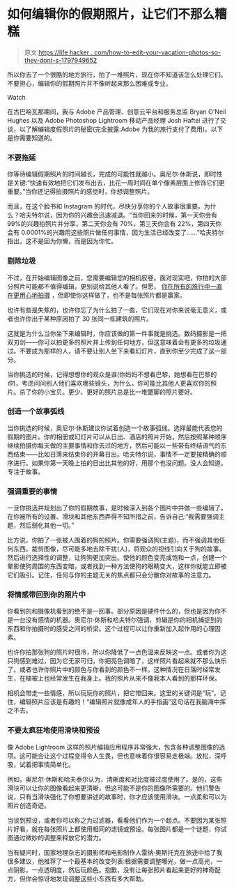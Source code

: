 # 如何编辑你的假期照片，让它们不那么糟糕

> 原文:[https://life hacker . com/how-to-edit-your-vacation-photos-so-they-dont-s-1797949652](https://lifehacker.com/how-to-edit-your-vacation-photos-so-they-dont-totally-s-1797949652)

所以你去了一个很酷的地方旅行，拍了一堆照片，现在你不知道该怎么处理它们。不要担心，编辑你的假期照片并不像听起来那么困难或专业。

Watch

在古巴哈瓦那期间，我与 Adobe 产品管理、创意云平台和服务总监 Bryan O'Neil Hughes 以及 Adobe Photoshop Lightroom 移动产品经理 Josh Haftel 进行了交谈，以了解编辑度假照片的秘密(完全披露:Adobe 为我的旅行支付了费用)。以下是你需要知道的。

### 不要拖延

你等待编辑假期照片的时间越长，完成的可能性就越小。奥尼尔·休斯说，即时性是关键:“快速有效地把它们发布出去，比花一周时间在单个像素层面上修饰它们更重要。”当你还记得拍摄照片的感觉时，你想调整照片。

而且，在这个脸书和 Instagram 的时代，尽快分享你的个人故事很重要。为什么？哈夫特尔说，因为你的兴趣会迅速减退。“当你回来的时候，第一天你会有 99%的兴趣拍照片并分享，第二天你会有 70%，第三天你会有 22%，第四天你会有 0.0001%的兴趣用这些照片做任何事情，因为生活已经改变了……”哈夫特尔指出，这不是因为你懒，而是因为你忙。

### 剔除垃圾

不过，在开始编辑图像之前，您需要编辑您的相机胶卷。面对现实吧，你拍的大部分照片可能都不值得编辑，更别说给其他人看了。但愿， [你在所有的旅行中一直在更用心地拍摄](https://lifehacker.com/how-to-take-better-photos-at-popular-tourist-spots-1797731635) ，但即使你这样做了，也不是每张照片都是赢家。

也许有些是失焦的，也许你忘了为什么拍了一些，它们现在对你来说毫无意义，或者也许你出于某种原因拍了 30 张同一栋建筑的照片。

这就是为什么当你坐下来编辑时，你应该做的第一件事就是挑选。数码摄影是一把双刃剑——你可以拍更多的照片并上传到任何地方，但这意味着会有更多的垃圾通过。不要成为那样的人，请不要让别人坐下来看幻灯片，直到你至少完成了这一部分。

当你挑选的时候，记得想想你的观众是谁(你妈妈不想看巴黎，她想看在巴黎的*你*)，考虑问问别人他们喜欢哪些镜头，为什么。你可能比其他人更喜欢你的照片。杀了你的小宝贝。更少、更好的照片总是比一堆蹩脚的照片要好。

### 创造一个故事弧线

当你挑选的时候，奥尼尔·休斯建议你试着创造一个故事弧线。选择最能代表您的假期的图片。你的相册或幻灯片可以从日出、酒店的照片开始，然后按照某种顺序继续拍摄你每天做的主要事情和你去过的地方，然后可能以一些带有终结语气的东西结束——比如日落来结束你的开幕日出。哈夫特尔说，事情不一定要按精确的顺序进行。如果你第一天晚上拍的日出比其他的好，用那个也没问题。没人会知道。专注于故事。

### **强调重要的事情**

一旦你挑选并规划出了你的假期故事，是时候深入到各个图片中并做一些编辑了。在你被所有的设置、滑块和其他东西弄得不知所措之前，告诉自己:“我需要强调主题，然后弱化其他一切。”

比方说，你拍了一张被人围着的狗的照片。你需要强调狗(主题)，而不强调其他任何东西。裁剪图像，尽可能多地去除干扰(人)，将观众的视线引向关于狗的故事。然后进行选择性的调整，让狗狗更加突出。使他的颜色变亮或饱和一点，创建一个晕影使狗周围的东西变暗，或者找到一种方法使狗的眼睛变大，这样你就能立即被它们吸引。记住，任何与你的主题无关的焦点都只会分散你对故事的注意力。

### 将情感带回到你的照片中

你看到的和摄像机看到的绝不是一回事。部分原因是硬件什么的，但也是因为你不是一台没有感情的机器。奥尼尔·休斯和哈夫特尔强调，剪辑是你的相机捕捉到的东西和你拍摄时的感受之间的桥梁。这个过程可以让你重新加入起作用的心理因素。

也许你拍那张狗的照片时很冷，所以你降低了一点色温来反映这一点。或者你为这只狗感到难过，因为它无家可归，你把亮色调暗了，这样照片看起来就不那么快乐了。或者也许你照片中的颜色与你看到的颜色不一样。这种情况在日落时经常发生，在植被上也经常发生在我身上。我的照片从来不像我本人看到的那样环保。

相机会带走一些情感，所以玩玩你的照片，把它带回来。这里的关键词是“玩”。记住，编辑照片应该是有趣的！“编辑照片就像成年人的手指画”这句话在我脑海中挥之不去。

### 不要太疯狂地使用滑块和预设

像 Adobe Lightroom 这样的照片编辑应用程序非常强大，包含各种调整图像的选项。这可能会让这个过程变得令人生畏，但也意味着你很容易走极端。放松，深呼吸，试着把事情简单化。

例如，奥尼尔·休斯和哈夫泰尔认为，清晰度和对比度被过度使用了。是的，这些滑块可以让你的图像看起来更清晰，但这可能不是你的图像所需要的。他们警告说，只有当滑块强化了你想要讲述的故事时，你才应该使用滑块。一点柔和可以为照片创造奇迹。

当谈到预设，或者你可以称之为过滤器，看看他们作为一个起点。不要因为某张照片好看，就在每张照片上都使用相同的滤镜或预设。每张图片都是一个谜题，你试图通过微妙的调整来释放它的潜力。

当有疑问时，国家地理杂志的摄影师和电影制作人雷纳·奥斯托克在旅途中给了我很多建议，他推荐了一个最基本的改变列表:根据需要调整曝光，做一点高光，一点阴影，一点透明度，然后玩颜色。抱歉，没有让每张照片看起来更好的神奇配方，但你会惊讶地发现调整这些小东西有多大帮助。